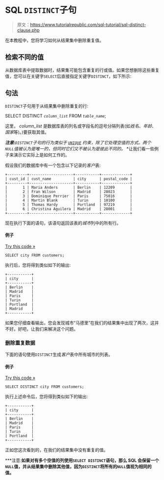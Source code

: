 # SQL `DISTINCT`子句

> 原文：<https://www.tutorialrepublic.com/sql-tutorial/sql-distinct-clause.php>

在本教程中，您将学习如何从结果集中删除重复值。

## 检索不同的值

从数据库表中提取数据时，结果集可能包含重复的行或值。如果您想删除这些重复值，您可以在关键字`SELECT`后直接指定关键字`DISTINCT`，如下所示:

## 句法

`DISTINCT`子句用于从结果集中删除重复的行:

SELECT DISTINCT *`column_list`* FROM *`table_name`*;

这里， *column_list* 是数据库表的列名或字段名的逗号分隔列表(如*姓名*、*年龄*、*国家*等)。)要获取其值。

 ***注意:**`DISTINCT`子句的行为类似于 [`UNIQUE`](sql-constraints.php#unique) 约束，除了它处理空值的方式。两个`NULL`值被认为是唯一的，但同时它们又不被认为是彼此不同的。*  *让我们看一些例子来演示它实际上是如何工作的。

假设我们的数据库中有一个包含以下记录的*客户*表:

```
+---------+--------------------+-----------+-------------+
| cust_id | cust_name          | city      | postal_code |
+---------+--------------------+-----------+-------------+
|       1 | Maria Anders       | Berlin    | 12209       |
|       2 | Fran Wilson        | Madrid    | 28023       |
|       3 | Dominique Perrier  | Paris     | 75016       |
|       4 | Martin Blank       | Turin     | 10100       |
|       5 | Thomas Hardy       | Portland  | 97219       |
|       6 | Christina Aguilera | Madrid    | 28001       |
+---------+--------------------+-----------+-------------+

```

现在执行下面的语句，该语句返回该表的*城市*列中的所有行。

#### 例子

[Try this code »](../codelab.php?topic=sql&file=select-all-values-from-a-table-column "Try this code using online Editor")

```
SELECT city FROM customers;
```

执行后，您将得到类似如下的输出:

```
+-----------+
| city      |
+-----------+
| Berlin    |
| Madrid    |
| Paris     |
| Turin     |
| Portland  |
| Madrid    |
+-----------+

```

如果您仔细查看输出，您会发现城市“马德里”在我们的结果集中出现了两次，这并不好。好吧，让我们来解决这个问题。

### 删除重复数据

下面的语句使用`DISTINCT`生成*客户*表中所有城市的列表。

#### 例子

[Try this code »](../codelab.php?topic=sql&file=select-distinct-values-from-a-table-column "Try this code using online Editor")

```
SELECT DISTINCT city FROM customers;
```

执行上述命令后，您将得到类似如下的输出:

```
+-----------+
| city      |
+-----------+
| Berlin    |
| Madrid    |
| Paris     |
| Turin     |
| Portland  |
+-----------+

```

正如您这次看到的，在我们的结果集中没有重复的值。

 ***注意:**如果对有多个空值的列使用`SELECT DISTINCT`语句，那么 SQL 会保留一个`NULL`值，并从结果集中删除其他值，因为`DISTINCT`将所有的`NULL`值视为相同的值。**